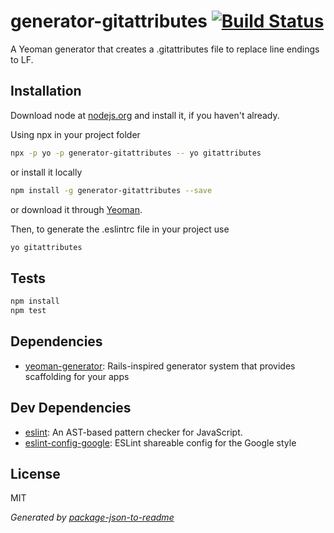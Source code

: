 # generator-gitattributes [![Build Status](https://travis-ci.org/Knorcedger/generator-gitattributes.png?branch=master)](https://travis-ci.org/Knorcedger/generator-gitattributes)

A Yeoman generator that creates a .gitattributes file to replace line endings to LF.

## Installation

Download node at [nodejs.org](http://nodejs.org) and install it, if you haven't already.

Using npx in your project folder

```sh
npx -p yo -p generator-gitattributes -- yo gitattributes
```

or install it locally

```sh
npm install -g generator-gitattributes --save
```

or download it through [Yeoman](http://yeoman.io).

Then, to generate the .eslintrc file in your project use

```sh
yo gitattributes
```

## Tests

```sh
npm install
npm test
```

## Dependencies

- [yeoman-generator](https://github.com/yeoman/generator): Rails-inspired generator system that provides scaffolding for your apps

## Dev Dependencies

- [eslint](https://github.com/eslint/eslint): An AST-based pattern checker for JavaScript.
- [eslint-config-google](https://github.com/google/eslint-config-google): ESLint shareable config for the Google style


## License

MIT

_Generated by [package-json-to-readme](https://github.com/zeke/package-json-to-readme)_
